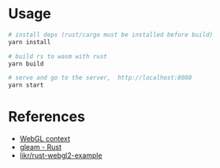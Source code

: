 # Usage

```sh
# install deps (rust/cargo must be installed before build)
yarn install

# build rs to wasm with rust
yarn build

# serve and go to the server,  http://localhost:8080
yarn start
```

# References

- [WebGL context](https://goo.gl/NgRnm6)
- [gleam - Rust](https://goo.gl/UXRADj)
- [likr/rust-webgl2-example](https://goo.gl/YBj58c)
